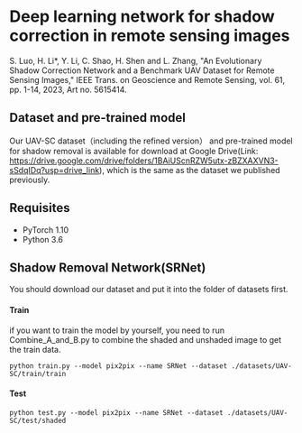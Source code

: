 
# Deep learning network for shadow correction in remote sensing images

S. Luo, H. Li*, Y. Li, C. Shao, H. Shen and L. Zhang, "An Evolutionary Shadow Correction Network and a Benchmark UAV Dataset for Remote Sensing Images," IEEE Trans. on Geoscience and Remote Sensing, vol. 61, pp. 1-14, 2023, Art no. 5615414.

## Dataset and pre-trained model
Our UAV-SC dataset（including the refined version） and pre-trained model for shadow removal is available for download at Google Drive(Link: https://drive.google.com/drive/folders/1BAiUScnRZW5utx-zBZXAXVN3-sSdqIDq?usp=drive_link), which is the same as the dataset we published  previously.

## Requisites
- PyTorch 1.10
- Python 3.6

## Shadow Removal Network(SRNet)

You should download our dataset and put it into the folder of datasets first. 
#### Train
if you want to train the model by yourself, you need to run Combine_A_and_B.py to combine the shaded and unshaded image to get the train data.
```
python train.py --model pix2pix --name SRNet --dataset ./datasets/UAV-SC/train/train
```
#### Test
```
python test.py --model pix2pix --name SRNet --dataset ./datasets/UAV-SC/test/shaded
```


